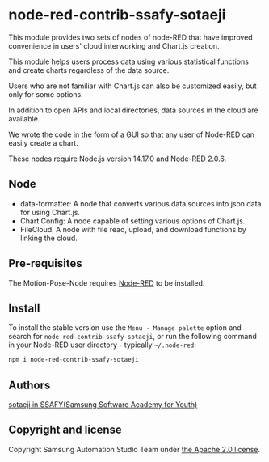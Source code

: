 # node-red-contrib-ssafy-sotaeji

This module provides two sets of nodes of node-RED that have improved convenience in users' cloud interworking and Chart.js creation.

This module helps users  process data using various statistical functions and create charts regardless of the data source.

Users who are not familiar with Chart.js can also be customized easily, but only for some options.

In addition to open APIs and local directories, data sources in the cloud are available.

We wrote the code in the form of a GUI so that any user of Node-RED can easily create a chart.

These nodes require Node.js version 14.17.0 and Node-RED 2.0.6.



## Node

- data-formatter: A node that converts various data sources into json data for using Chart.js.
- Chart Config: A node capable of setting various options of Chart.js.
- FileCloud: A node with file read, upload, and download functions by linking the cloud.



## Pre-requisites

The Motion-Pose-Node requires [Node-RED](https://nodered.org/) to be installed.



## Install

To install the stable version use the `Menu - Manage palette` option and search for `node-red-contrib-ssafy-sotaeji`, or run the following command in your Node-RED user directory - typically `~/.node-red`:

```bash
npm i node-red-contrib-ssafy-sotaeji
```



## Authors

[sotaeji in SSAFY(Samsung Software Academy for Youth)](https://github.com/SOTAEJI)



## Copyright and license

Copyright Samsung Automation Studio Team under [the Apache 2.0 license](https://www.apache.org/licenses/LICENSE-2.0).

